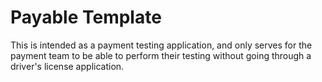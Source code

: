 # Payable Template

This is intended as a payment testing application, and only serves for the payment
team to be able to perform their testing without going through a driver's license
application.
